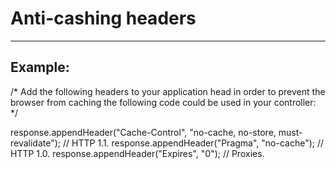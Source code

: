# Anti-cashing headers 
-------

## Example:


/*
Add the following headers to your application head in order to prevent the browser from caching
the following code could be used in your controller:
*/

response.appendHeader("Cache-Control", "no-cache, no-store, must-revalidate"); // HTTP 1.1.
response.appendHeader("Pragma", "no-cache"); // HTTP 1.0.
response.appendHeader("Expires", "0"); // Proxies.

